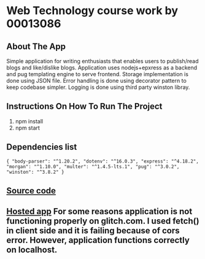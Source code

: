 # Web Technology course work by 00013086

## About The App
Simple application for writing enthusiasts that enables users
to publish/read blogs and like/dislike blogs. Application uses
nodejs+epxress as a backend and pug templating engine to serve
frontend. Storage implementation is done using JSON file. Error handling is done using decorator pattern to keep codebase simpler. Logging is done using third party winston libray.

## Instructions On How To Run The Project
1. npm install
2. npm start

## Dependencies list
`
{
    "body-parser": "^1.20.2",
    "dotenv": "^16.0.3",
    "express": "^4.18.2",
    "morgan": "^1.10.0",
    "multer": "^1.4.5-lts.1",
    "pug": "^3.0.2",
    "winston": "^3.8.2"
}
`

## [Source code](https://github.com/00013086/web-tech-cw2.git)
## [Hosted app](https://ambitious-leaf-wrist.glitch.me) For some reasons application is not functioning properly on glitch.com. I used fetch() in client side and it is failing because of cors error. However, application functions correctly on localhost.